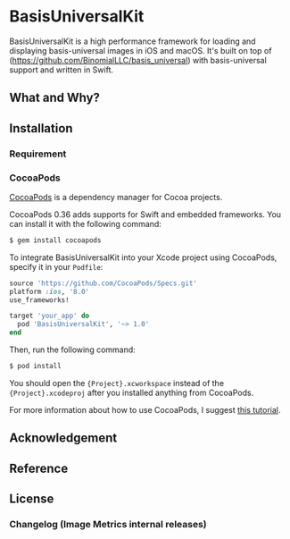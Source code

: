 # BasisUniversalKit

BasisUniversalKit is a high performance framework for loading and displaying basis-universal images in iOS and macOS. It's built on top of (https://github.com/BinomialLLC/basis_universal) with basis-universal support and written in Swift.

## What and Why?

## Installation

### Requirement

### CocoaPods

[CocoaPods](http://cocoapods.org) is a dependency manager for Cocoa projects.

CocoaPods 0.36 adds supports for Swift and embedded frameworks. You can install it with the following command:

```bash
$ gem install cocoapods
```

To integrate BasisUniversalKit into your Xcode project using CocoaPods, specify it in your `Podfile`:

```ruby
source 'https://github.com/CocoaPods/Specs.git'
platform :ios, '8.0'
use_frameworks!

target 'your_app' do
  pod 'BasisUniversalKit', '~> 1.0'
end
```

Then, run the following command:

```bash
$ pod install
```

You should open the `{Project}.xcworkspace` instead of the `{Project}.xcodeproj` after you installed anything from CocoaPods.

For more information about how to use CocoaPods, I suggest [this tutorial](http://www.raywenderlich.com/64546/introduction-to-cocoapods-2).

## Acknowledgement

## Reference

## License

### Changelog (Image Metrics internal releases) ###
